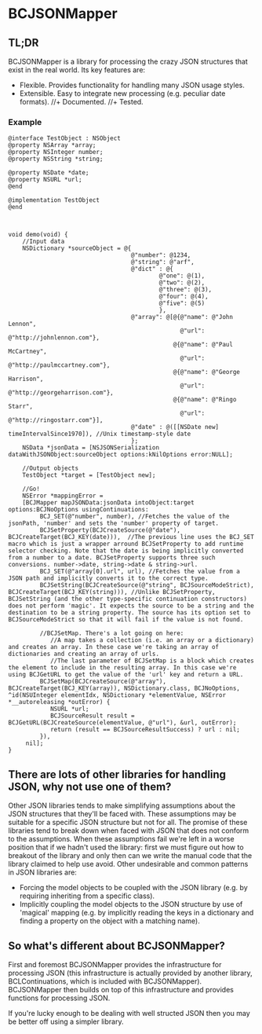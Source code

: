 # BCJSONMapper

## TL;DR
BCJSONMapper is a library for processing the crazy JSON structures that exist in the real world. Its key features are:
+ Flexible. Provides functionality for handling many JSON usage styles.
+ Extensible. Easy to integrate new processing (e.g. peculiar date formats).
//+ Documented.
//+ Tested.



### Example

```objc
@interface TestObject : NSObject
@property NSArray *array;
@property NSInteger number;
@property NSString *string;

@property NSDate *date;
@property NSURL *url;
@end

@implementation TestObject
@end



void demo(void) {
    //Input data
    NSDictionary *sourceObject = @{
                                   @"number": @1234,
                                   @"string": @"arf",
                                   @"dict" : @{
                                           @"one": @(1),
                                           @"two": @(2),
                                           @"three": @(3),
                                           @"four": @(4),
                                           @"five": @(5)
                                           },
                                   @"array": @[@{@"name": @"John Lennon",
                                                 @"url": @"http://johnlennon.com"},
                                               @{@"name": @"Paul McCartney",
                                                 @"url": @"http://paulmccartney.com"},
                                               @{@"name": @"George Harrison",
                                                 @"url": @"http://georgeharrison.com"},
                                               @{@"name": @"Ringo Starr",
                                                 @"url": @"http://ringostarr.com"}],
                                   @"date" : @([[NSDate new] timeIntervalSince1970]), //Unix timestamp-style date
                                   };
    NSData *jsonData = [NSJSONSerialization dataWithJSONObject:sourceObject options:kNilOptions error:NULL];

    //Output objects
    TestObject *target = [TestObject new];

    //Go!
    NSError *mappingError =
    [BCJMapper mapJSONData:jsonData intoObject:target options:BCJNoOptions usingContinuations:
         BCJ_SET(@"number", number), //Fetches the value of the jsonPath, 'number' and sets the 'number' property of target.
         BCJSetProperty(BCJCreateSource(@"date"), BCJCreateTarget(BCJ_KEY(date))),  //The previous line uses the BCJ_SET macro which is just a wrapper arround BCJSetProperty to add runtime selector checking. Note that the date is being implicitly converted from a number to a date. BCJSetProperty supports three such conversions. number->date, string->date & string->url.
         BCJ_SET(@"array[0].url", url), //Fetches the value from a JSON path and implicitly converts it to the correct type.
         BCJSetString(BCJCreateSource(@"string", BCJSourceModeStrict), BCJCreateTarget(BCJ_KEY(string))), //Unlike BCJSetProperty, BCJSetString (and the other type-specific continuation constructors) does not perform 'magic'. It expects the source to be a string and the destination to be a string property. The source has its option set to BCJSourceModeStrict so that it will fail if the value is not found.
         
         //BCJSetMap. There's a lot going on here:
            //A map takes a collection (i.e. an array or a dictionary) and creates an array. In these case we're taking an array of dictionaries and creating an array of urls.
            //The last parameter of BCJSetMap is a block which creates the element to include in the resulting array. In this case we're using BCJGetURL to get the value of the 'url' key and return a URL.
         BCJSetMap(BCJCreateSource(@"array"), BCJCreateTarget(BCJ_KEY(array)), NSDictionary.class, BCJNoOptions, ^id(NSUInteger elementIdx, NSDictionary *elementValue, NSError *__autoreleasing *outError) {
            NSURL *url;
            BCJSourceResult result = BCJGetURL(BCJCreateSource(elementValue, @"url"), &url, outError);
            return (result == BCJSourceResultSuccess) ? url : nil;
         }),
     nil];
}

```


## There are lots of other libraries for handling JSON, why not use one of them?
Other JSON libraries tends to make simplifying assumptions about the JSON structures that they'll be faced with. These assumptions may be suitable for a specific JSON structure but not for all. The promise of these libraries tend to break down when faced with JSON that does not conform to the assumptions. When these assumptions fail we're left in a worse position that if we hadn't used the library: first we must figure out how to breakout of the library and only then can we write the manual code that the library claimed to help use avoid. Other undesirable and common patterns in JSON libraries are:

- Forcing the model objects to be coupled with the JSON library (e.g. by requiring inheriting from a specific class).
- Implicitly coupling the model objects to the JSON structure by use of 'magical' mapping (e.g. by implicitly reading the keys in a dictionary and finding a property on the object with a matching name).


## So what's different about BCJSONMapper?
First and foremost BCJSONMapper provides the infrastructure for processing JSON (this infrastructure is actually provided by another library, BCLContinuations, which is included with BCJSONMapper). BCJSONMapper then builds on top of this infrastructure and provides functions for processing JSON. 

If you're lucky enough to be dealing with well structed JSON then you may be better off using a simpler library.
